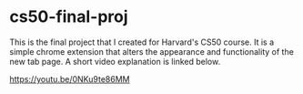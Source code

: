 # cs50-final-proj

This is the final project that I created for Harvard's CS50 course. It is a simple chrome extension that alters the appearance and functionality of the new tab page. A short video explanation is linked below.

https://youtu.be/0NKu9te86MM
